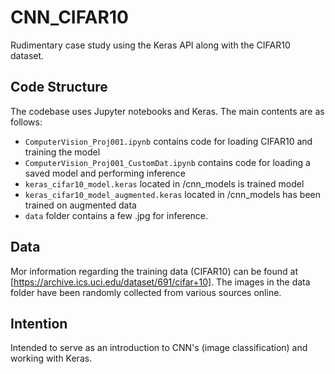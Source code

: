# CNN_CIFAR10

 Rudimentary case study using the Keras API along with the CIFAR10 dataset. 


 ## Code Structure

 The codebase uses Jupyter notebooks and Keras. The main contents are as follows:
 - `ComputerVision_Proj001.ipynb` contains code for loading CIFAR10 and training the model
 - `ComputerVision_Proj001_CustomDat.ipynb` contains code for loading a saved model and performing inference
 - `keras_cifar10_model.keras` located in /cnn_models is trained model
 - `keras_cifar10_model_augmented.keras` located in /cnn_models has been trained on augmented data
 - `data` folder contains a few .jpg for inference.


 ## Data
 
 Mor information regarding the training data (CIFAR10) can be found at 
 [https://archive.ics.uci.edu/dataset/691/cifar+10]. The images in the data
 folder have been randomly collected from various sources online.

 ## Intention

 Intended to serve as an introduction to CNN's (image classification) and working with Keras.


